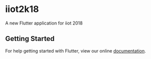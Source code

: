 # iiot2k18

A new Flutter application for iiot 2018

## Getting Started

For help getting started with Flutter, view our online
[documentation](https://flutter.io/).
